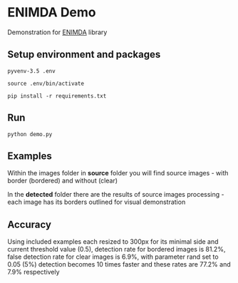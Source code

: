 # ENIMDA Demo

Demonstration for [ENIMDA](https://github.com/embali/enimda/) library


## Setup environment and packages

```
pyvenv-3.5 .env

source .env/bin/activate

pip install -r requirements.txt
```


## Run

```
python demo.py
```


## Examples

Within the images folder in **source** folder you will find source images - with
border (bordered) and without (clear)

In the **detected** folder there are the results of source images processing - 
each image has its borders outlined for visual demonstration


## Accuracy

Using included examples each resized to 300px for its minimal side and current
threshold value (0.5), detection rate for bordered images is 81.2%, false
detection rate for clear images is 6.9%, with parameter rand set to 0.05 (5%)
detection becomes 10 times faster and these rates are 77.2% and 7.9% respectively
